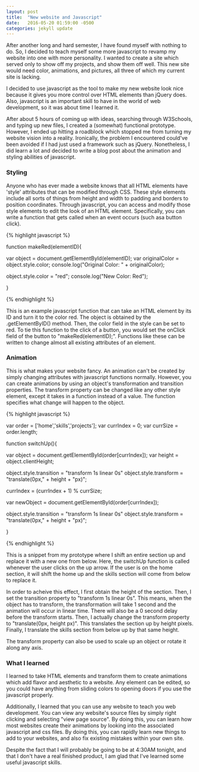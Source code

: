```yaml
---
layout: post
title:  "New website and Javascript"
date:   2016-05-20 01:59:00 -0500
categories: jekyll update
---
```


After another long and hard semester, I have found myself
with nothing to do. So, I decided to teach myself some more javascript
to revamp my website into one with more personality. I wanted to create a
site which served only to show off my projects, and show them off well.
This new site would need color, animations, and pictures, all three of which
my current site is lacking.

I decided to use javascript as the tool to make my new website look nice because
it gives you more control over HTML elements than jQuery does. Also, javascript
is an important skill to have in the world of web development, so it was about
time I learned it.

After about 5 hours of coming up with ideas, searching through W3Schools, and 
typing up new files, I created a (somewhat) functional prototype. However, I
ended up hitting a roadblock which stopped me from turning my website vision into
a reality. Ironically, the problem I encountered could've been avoided if I had
just used a framework such as jQuery. Nonetheless, I did learn a lot and decided to
write a blog post about the animation and styling abilities of javascript.

<h3> Styling </h3>

Anyone who has ever made a website knows that all HTML elements have 'style' attributes
that can be modified through CSS. These style elements include all sorts of 
things from height and width to padding and borders to position coordinates. Through
javascript, you can access and modify those style elements to edit the look of an 
HTML element. Specifically, you can write a function that gets called when an event occurs
(such asa button click).

{% highlight javascript %}

function makeRed(elementID){

  var object = document.getElementById(elementID);
  var originalColor = object.style.color;
  console.log("Original Color: " + originalColor);

  object.style.color = "red";
  console.log("New Color: Red");

}

{% endhighlight %}

This is an example javascript function that can take an HTML element by its ID
and turn it to the color red. The object is obtained by the .getElementByID() method.
Then, the color field in the style can be set to red. To tie this function to the click
of a button, you would set the onClick field of the button to "makeRed(elementID);".
Functions like these can be written to change almost all existing attributes of an element.

<h3> Animation </h3>

This is what makes your website fancy. An animation can't be created by simply
changing attributes with javascript functions normally. However, you can create
animations by using an object's transformation and transition properties. The transform
property can be changed like any other style element, except it takes in a function
instead of a value. The function specifies what change will happen to the object.

{% highlight javascript %}

var order = ['home','skills','projects'];
var currIndex = 0;
var currSize = order.length;

function switchUp(){

  var object = document.getElementById(order[currIndex]);
  var height = object.clientHeight;

  object.style.transition = "transform 1s linear 0s"
  object.style.transform = "translate(0px," + height + "px)";

  currIndex = (currIndex + 1) % currSize;

  var newObject  = document.getElementById(order[currIndex]);

  object.style.transition = "transform 1s linear 0s"
  object.style.transform = "translate(0px," + height + "px)";

}

{% endhighlight %}

This is a snippet from my prototype where I shift an entire section
up and replace it with a new one from below. Here, the switchUp function is called
whenever the user clicks on the up arrow. If the user is on the home section, it will
shift the home up and the skills section will come from below to replace it.

In order to acheive this effect, I first obtain the height of the section. Then,
I set the transition property to "transform 1s linear 0s". This means, when the object 
has to transform, the transformation will take 1 second and the animation will occur in
linear time. There will also be a 0 second delay before the transform starts. Then, I 
actually change the transform property to "translate(0px, height px)". This translates
the section up by height pixels. Finally, I translate the skills section from below up
by that same height.

The transform property can also be used to scale up an object or rotate it along any axis.

<h3> What I learned </h3>

I learned to take HTML elements and transform them to create animations which add
flavor and aesthetic to a website. Any element can be edited, so you could have anything from
sliding colors to opening doors if you use the javascript properly. 

Additionally, I learned that you can use any website to teach you web development. You can view
any website's source files by simply right clicking and selecting "view page source". By doing this,
you can learn how most websites create their animations by looking into the associated javascript
and css files. By doing this, you can rapidly learn new things to add to your websites, and also
fix existing mistakes within your own site. 

Despite the fact that I will probably be going to be at 4:30AM tonight, and that I don't have
a real finished product, I am glad that I've learned some useful javascript skills.

 

